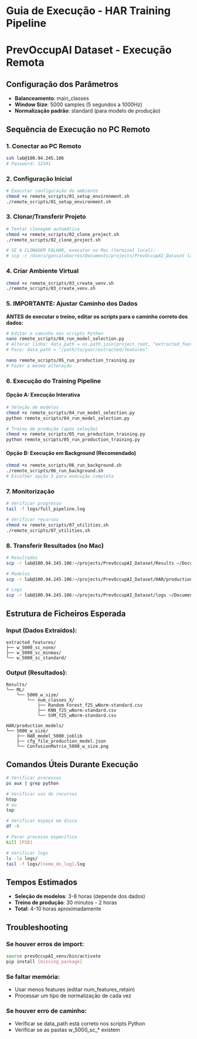 # Guia de Execução - HAR Training Pipeline
# PrevOccupAI Dataset - Execução Remota

## Configuração dos Parâmetros
- **Balanceamento**: main_classes
- **Window Size**: 5000 samples (5 segundos a 1000Hz)
- **Normalização padrão**: standard (para modelo de produção)

## Sequência de Execução no PC Remoto

### 1. Conectar ao PC Remoto
```bash
ssh lab@100.94.245.106
# Password: 12341
```

### 2. Configuração Inicial
```bash
# Executar configuração do ambiente
chmod +x remote_scripts/01_setup_environment.sh
./remote_scripts/01_setup_environment.sh
```

### 3. Clonar/Transferir Projeto
```bash
# Tentar clonagem automática
chmod +x remote_scripts/02_clone_project.sh
./remote_scripts/02_clone_project.sh

# SE A CLONAGEM FALHAR, executar no Mac (terminal local):
# scp -r /Users/goncalobarros/Documents/projects/PrevOccupAI_Dataset lab@100.94.245.106:~/projects/
```

### 4. Criar Ambiente Virtual
```bash
chmod +x remote_scripts/03_create_venv.sh
./remote_scripts/03_create_venv.sh
```

### 5. IMPORTANTE: Ajustar Caminho dos Dados
**ANTES de executar o treino, editar os scripts para o caminho correto dos dados:**

```bash
# Editar o caminho nos scripts Python
nano remote_scripts/04_run_model_selection.py
# Alterar linha: data_path = os.path.join(project_root, "extracted_features")
# Para: data_path = "/path/to/your/extracted/features"

nano remote_scripts/05_run_production_training.py
# Fazer a mesma alteração
```

### 6. Execução do Training Pipeline

#### Opção A: Execução Interativa
```bash
# Seleção de modelos
chmod +x remote_scripts/04_run_model_selection.py
python remote_scripts/04_run_model_selection.py

# Treino de produção (após seleção)
chmod +x remote_scripts/05_run_production_training.py
python remote_scripts/05_run_production_training.py
```

#### Opção B: Execução em Background (Recomendado)
```bash
chmod +x remote_scripts/06_run_background.sh
./remote_scripts/06_run_background.sh
# Escolher opção 3 para execução completa
```

### 7. Monitorização
```bash
# Verificar progresso
tail -f logs/full_pipeline.log

# Verificar recursos
chmod +x remote_scripts/07_utilities.sh
./remote_scripts/07_utilities.sh
```

### 8. Transferir Resultados (no Mac)
```bash
# Resultados
scp -r lab@100.94.245.106:~/projects/PrevOccupAI_Dataset/Results ~/Documents/projects/PrevOccupAI_Dataset/

# Modelos
scp -r lab@100.94.245.106:~/projects/PrevOccupAI_Dataset/HAR/production_models ~/Documents/projects/PrevOccupAI_Dataset/HAR/

# Logs
scp -r lab@100.94.245.106:~/projects/PrevOccupAI_Dataset/logs ~/Documents/projects/PrevOccupAI_Dataset/
```

## Estrutura de Ficheiros Esperada

### Input (Dados Extraídos):
```
extracted_features/
├── w_5000_sc_none/
├── w_5000_sc_minmax/
└── w_5000_sc_standard/
```

### Output (Resultados):
```
Results/
└── ML/
    └── 5000_w_size/
        └── num_classes_X/
            ├── Random Forest_f25_wNorm-standard.csv
            ├── KNN_f25_wNorm-standard.csv
            └── SVM_f25_wNorm-standard.csv

HAR/production_models/
└── 5000_w_size/
    ├── HAR_model_5000.joblib
    ├── cfg_file_production_model.json
    └── ConfusionMatrix_5000_w_size.png
```

## Comandos Úteis Durante Execução

```bash
# Verificar processos
ps aux | grep python

# Verificar uso de recursos
htop
# ou
top

# Verificar espaço em disco
df -h

# Parar processo específico
kill [PID]

# Verificar logs
ls -la logs/
tail -f logs/[nome_do_log].log
```

## Tempos Estimados
- **Seleção de modelos**: 3-8 horas (depende dos dados)
- **Treino de produção**: 30 minutos - 2 horas
- **Total**: 4-10 horas aproximadamente

## Troubleshooting

### Se houver erros de import:
```bash
source prevOccupAI_venv/bin/activate
pip install [missing_package]
```

### Se faltar memória:
- Usar menos features (editar num_features_retain)
- Processar um tipo de normalização de cada vez

### Se houver erro de caminho:
- Verificar se data_path está correto nos scripts Python
- Verificar se as pastas w_5000_sc_* existem
